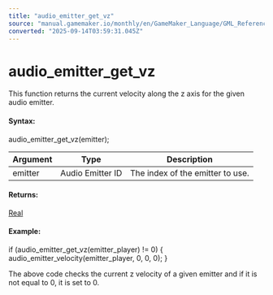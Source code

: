 ```yaml
---
title: "audio_emitter_get_vz"
source: "manual.gamemaker.io/monthly/en/GameMaker_Language/GML_Reference/Asset_Management/Audio/Audio_Emitters/audio_emitter_get_vz.htm"
converted: "2025-09-14T03:59:31.045Z"
---
```


# audio\_emitter\_get\_vz

This function returns the current velocity along the z axis for the given audio emitter.

#### Syntax:

audio\_emitter\_get\_vz(emitter);

| Argument | Type | Description |
| --- | --- | --- |
| emitter | Audio Emitter ID | The index of the emitter to use. |

#### Returns:

[Real](../../../../GML_Overview/Data_Types.md)

#### Example:

if (audio\_emitter\_get\_vz(emitter\_player) != 0)
{
    audio\_emitter\_velocity(emitter\_player, 0, 0, 0);
}

The above code checks the current z velocity of a given emitter and if it is not equal to 0, it is set to 0.